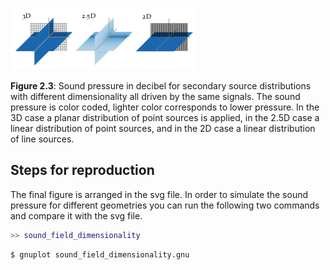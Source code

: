 ![Fig 2.3](fig2_03.png)

**Figure 2.3**: Sound pressure in decibel
for secondary source distributions with
different dimensionality all driven by
the same signals. The sound pressure is
color coded, lighter color corresponds
to lower pressure. In the 3D case a planar distribution of point sources is
applied, in the 2.5D case a linear distribution of point sources, and in the 2D case
a linear distribution of line sources.

## Steps for reproduction

The final figure is arranged in the svg file. In order to simulate the sound
pressure for different geometries you can run the following two commands and
compare it with the svg file.

```Matlab
>> sound_field_dimensionality
```

```Bash
$ gnuplot sound_field_dimensionality.gnu
```
